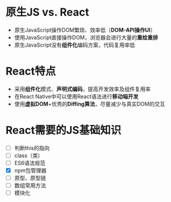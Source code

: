 # 原生JS vs. React
- 原生JavaScript操作DOM繁琐、效率低（**DOM-API操作UI**）
- 使用JavaScript直接操作DOM，浏览器会进行大量的**重绘重排**
- 原生JavaScript没有**组件化**编码方案，代码复用率低
# React特点
- 采用**组件化**模式、**声明式编码**，提高开发效率及组件复用率
- 在React Native中可以使用React语法进行**移动端开发**
- 使用**虚拟DOM**+优秀的**Diffing算法**，尽量减少与真实DOM的交互
# React需要的JS基础知识
- [ ] 判断this的指向
- [ ] class（类）
- [ ] ES6语法规范
- [x] npm包管理器
- [ ] 原型、原型链
- [ ] 数组常用方法
- [ ] 模块化